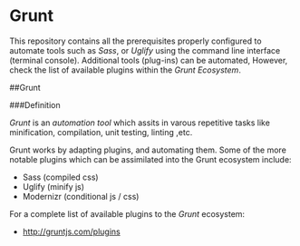 Grunt
=====

This repository contains all the prerequisites properly configured to automate tools such as *Sass*, or *Uglify* using the command line interface (terminal console).  Additional tools (plug-ins) can be automated, However, check the list of available plugins within the *Grunt Ecosystem*.

##Grunt

###Definition

*Grunt* is an *automation tool* which assits in varous repetitive tasks like minification, compilation, unit testing, linting ,etc.

Grunt works by adapting plugins, and automating them.  Some of the more notable plugins which can be assimilated into the Grunt ecosystem include:

- Sass (compiled css)
- Uglify (minify js)
- Modernizr (conditional js / css)

For a complete list of available plugins to the *Grunt* ecosystem:

- http://gruntjs.com/plugins
